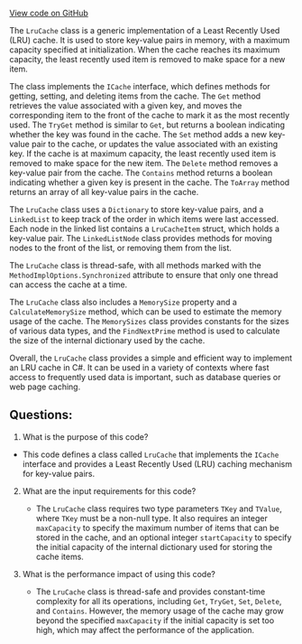 [View code on GitHub](https://github.com/NethermindEth/nethermind/src/Nethermind/Nethermind.Core/Caching/LruCache.cs)

The `LruCache` class is a generic implementation of a Least Recently Used (LRU) cache. It is used to store key-value pairs in memory, with a maximum capacity specified at initialization. When the cache reaches its maximum capacity, the least recently used item is removed to make space for a new item. 

The class implements the `ICache` interface, which defines methods for getting, setting, and deleting items from the cache. The `Get` method retrieves the value associated with a given key, and moves the corresponding item to the front of the cache to mark it as the most recently used. The `TryGet` method is similar to `Get`, but returns a boolean indicating whether the key was found in the cache. The `Set` method adds a new key-value pair to the cache, or updates the value associated with an existing key. If the cache is at maximum capacity, the least recently used item is removed to make space for the new item. The `Delete` method removes a key-value pair from the cache. The `Contains` method returns a boolean indicating whether a given key is present in the cache. The `ToArray` method returns an array of all key-value pairs in the cache.

The `LruCache` class uses a `Dictionary` to store key-value pairs, and a `LinkedList` to keep track of the order in which items were last accessed. Each node in the linked list contains a `LruCacheItem` struct, which holds a key-value pair. The `LinkedListNode` class provides methods for moving nodes to the front of the list, or removing them from the list.

The `LruCache` class is thread-safe, with all methods marked with the `MethodImplOptions.Synchronized` attribute to ensure that only one thread can access the cache at a time.

The `LruCache` class also includes a `MemorySize` property and a `CalculateMemorySize` method, which can be used to estimate the memory usage of the cache. The `MemorySizes` class provides constants for the sizes of various data types, and the `FindNextPrime` method is used to calculate the size of the internal dictionary used by the cache.

Overall, the `LruCache` class provides a simple and efficient way to implement an LRU cache in C#. It can be used in a variety of contexts where fast access to frequently used data is important, such as database queries or web page caching.
## Questions: 
 1. What is the purpose of this code?
   - This code defines a class called `LruCache` that implements the `ICache` interface and provides a Least Recently Used (LRU) caching mechanism for key-value pairs.

2. What are the input requirements for this code?
   - The `LruCache` class requires two type parameters `TKey` and `TValue`, where `TKey` must be a non-null type. It also requires an integer `maxCapacity` to specify the maximum number of items that can be stored in the cache, and an optional integer `startCapacity` to specify the initial capacity of the internal dictionary used for storing the cache items.

3. What is the performance impact of using this code?
   - The `LruCache` class is thread-safe and provides constant-time complexity for all its operations, including `Get`, `TryGet`, `Set`, `Delete`, and `Contains`. However, the memory usage of the cache may grow beyond the specified `maxCapacity` if the initial capacity is set too high, which may affect the performance of the application.